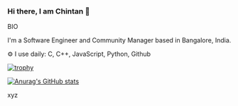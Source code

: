 ### Hi there, I am Chintan 👋

<!--
**chintanp325/chintanp325** is a ✨ _special_ ✨ repository because its `README.md` (this file) appears on your GitHub profile.

Here are some ideas to get you started:

- 🔭 I’m currently working on ...
- 🌱 I’m currently learning ...
- 👯 I’m looking to collaborate on ...
- 🤔 I’m looking for help with ...
- 💬 Ask me about ...
- 📫 How to reach me: ...
- 😄 Pronouns: ...
- ⚡ Fun fact: ...
-->


BIO

I'm a Software Engineer and Community Manager based in Bangalore, India.

⚙️ I use daily: C, C++, JavaScript, Python, Github

[![trophy](https://github-profile-trophy.vercel.app/?username=chintanp325)](https://github.com/ryo-ma/github-profile-trophy)

[![Anurag's GitHub stats](https://github-readme-stats.vercel.app/api?username=chintanp325&show_icons=true&theme=gruvbox)](https://github.com/anuraghazra/github-readme-stats)

xyz

